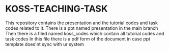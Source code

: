 # KOSS-TEACHING-TASK
This repository contains the  presentation and the tutorial codes and task codes related to it.
There is a ppt named presentation in the main branch
Then there is a filed named koss_codes which contain all tutorial codes and task codes
In this file there is a pdf form of the document in case ppt template  does'nt sync with ur system
